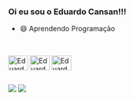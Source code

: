 ### Oi eu sou o Eduardo Cansan!!! 

- 😄 Aprendendo Programação

  ##
  
<div style="display: inline_block"><br>
  <img align="center" alt="EduardoCansan-Java" height="30" width="40" src="https://cdn.jsdelivr.net/gh/devicons/devicon@latest/icons/java/java-original.svg" />
  <img align="center" alt="EduardoCansan-Python" height="30" width="40" src="https://cdn.jsdelivr.net/gh/devicons/devicon@latest/icons/python/python-original.svg" /
  <img align="center" alt="EduardoCansan-Css" height="30" width="40" src="https://cdn.jsdelivr.net/gh/devicons/devicon@latest/icons/css3/css3-original.svg" /> 
  <img align="center" alt="EduardoCansan-Html" height="30" width="40" src="https://cdn.jsdelivr.net/gh/devicons/devicon@latest/icons/css3/css3-original.svg" />       
</div>


##

<div> 
   <a href="https://www.linkedin.com/in/eduardo-meirelles-menegat-cansan-a44403287/" target="_blank"><img src="https://img.shields.io/badge/-LinkedIn-%230077B5?style=for-the-badge&logo=linkedin&logoColor=white" target="_blank"></a>
  <a href = "mailto:eduardocansann@gmail.com"><img src="https://img.shields.io/badge/-Gmail-%23333?style=for-the-badge&logo=gmail&logoColor=white" target="_blank"></a>
</div>
